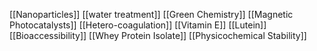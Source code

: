 [[Nanoparticles]]
[[water treatment]]
[[Green Chemistry]]
[[Magnetic Photocatalysts]]
[[Hetero-coagulation]]
[[Vitamin E]]
[[Lutein]]
[[Bioaccessibility]]
[[Whey Protein Isolate]]
[[Physicochemical Stability]]
